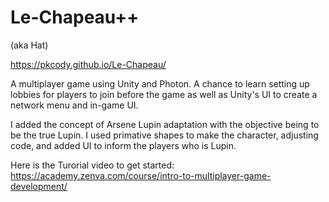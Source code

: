 # Le-Chapeau++
(aka Hat)

https://pkcody.github.io/Le-Chapeau/

A multiplayer game using Unity and Photon. A chance to learn setting up lobbies for players to join before the game as well as Unity's UI to create a network menu and in-game UI.

I added the concept of Arsene Lupin adaptation with the objective being to be the true Lupin. I used primative shapes to make the character, adjusting code, and added UI to inform the players who is Lupin.

Here is the Turorial video to get started:  https://academy.zenva.com/course/intro-to-multiplayer-game-development/
